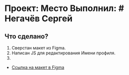 # Проект: Место Выполнил: # Негачёв Сергей

## Что сделано?
1. Сверстан макет из Figma.
2. Написан JS для редактирования Имени профиля.
3.

* [Ссылка на макет в Figma](https://www.figma.com/file/2cn9N9jSkmxD84oJik7xL7/JavaScript.-Sprint-4?node-id=0%3A1)
